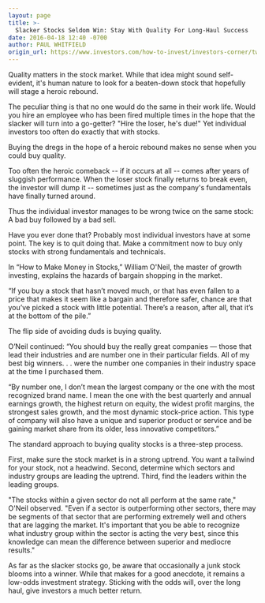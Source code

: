 ```yaml
---
layout: page
title: >-
  Slacker Stocks Seldom Win: Stay With Quality For Long-Haul Success
date: 2016-04-18 12:40 -0700
author: PAUL WHITFIELD
origin_url: https://www.investors.com/how-to-invest/investors-corner/two-big-ticket-items-in-investing-where-oneil-and-buffett-agree
---
```





Quality matters in the stock market. While that idea might sound self-evident, it's human nature to look for a beaten-down stock that hopefully will stage a heroic rebound.


The peculiar thing is that no one would do the same in their work life. Would you hire an employee who has been fired multiple times in the hope that the slacker will turn into a go-getter? "Hire the loser, he's due!" Yet individual investors too often do exactly that with stocks.


Buying the dregs in the hope of a heroic rebound makes no sense when you could buy quality.


Too often the heroic comeback -- if it occurs at all -- comes after years of sluggish performance. When the loser stock finally returns to break even, the investor will dump it -- sometimes just as the company's fundamentals have finally turned around.


Thus the individual investor manages to be wrong twice on the same stock: A bad buy followed by a bad sell.


Have you ever done that? Probably most individual investors have at some point. The key is to quit doing that. Make a commitment now to buy only stocks with strong fundamentals and technicals.


In “How to Make Money in Stocks,” William O'Neil, the master of growth investing, explains the hazards of bargain shopping in the market.


“If you buy a stock that hasn’t moved much, or that has even fallen to a price that makes it seem like a bargain and therefore safer, chance are that you’ve picked a stock with little potential. There’s a reason, after all, that it’s at the bottom of the pile.”


The flip side of avoiding duds is buying quality.


O’Neil continued: “You should buy the really great companies — those that lead their industries and are number one in their particular fields. All of my best big winners. . . were the number one companies in their industry space at the time I purchased them.


“By number one, I don’t mean the largest company or the one with the most recognized brand name. I mean the one with the best quarterly and annual earnings growth, the highest return on equity, the widest profit margins, the strongest sales growth, and the most dynamic stock-price action. This type of company will also have a unique and superior product or service and be gaining market share from its older, less innovative competitors.”


The standard approach to buying quality stocks is a three-step process.


First, make sure the stock market is in a strong uptrend. You want a tailwind for your stock, not a headwind. Second, determine which sectors and industry groups are leading the uptrend. Third, find the leaders within the leading groups.


"The stocks within a given sector do not all perform at the same rate," O'Neil observed. "Even if a sector is outperforming other sectors, there may be segments of that sector that are performing extremely well and others that are lagging the market. It's important that you be able to recognize what industry group within the sector is acting the very best, since this knowledge can mean the difference between superior and mediocre results."


As far as the slacker stocks go, be aware that occasionally a junk stock blooms into a winner. While that makes for a good anecdote, it remains a low-odds investment strategy. Sticking with the odds will, over the long haul, give investors a much better return.




